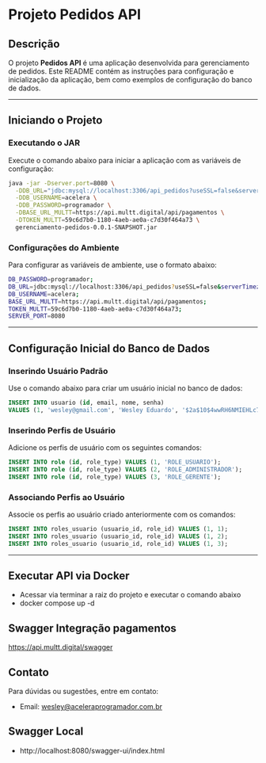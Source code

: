 # Projeto Pedidos API

## Descrição
O projeto **Pedidos API** é uma aplicação desenvolvida para gerenciamento de pedidos. Este README contém as instruções para configuração e inicialização da aplicação, bem como exemplos de configuração do banco de dados.

---

## Iniciando o Projeto

### Executando o JAR
Execute o comando abaixo para iniciar a aplicação com as variáveis de configuração:

```bash
java -jar -Dserver.port=8080 \
  -DDB_URL="jdbc:mysql://localhost:3306/api_pedidos?useSSL=false&serverTimezone=UTC" \
  -DDB_USERNAME=acelera \
  -DDB_PASSWORD=programador \
  -DBASE_URL_MULTT=https://api.multt.digital/api/pagamentos \
  -DTOKEN_MULTT=59c6d7b0-1180-4aeb-ae0a-c7d30f464a73 \
  gerenciamento-pedidos-0.0.1-SNAPSHOT.jar
```

### Configurações do Ambiente
Para configurar as variáveis de ambiente, use o formato abaixo:

```bash
DB_PASSWORD=programador;
DB_URL=jdbc:mysql://localhost:3306/api_pedidos?useSSL=false&serverTimezone=UTC;
DB_USERNAME=acelera;
BASE_URL_MULTT=https://api.multt.digital/api/pagamentos;
TOKEN_MULTT=59c6d7b0-1180-4aeb-ae0a-c7d30f464a73;
SERVER_PORT=8080
```

---

## Configuração Inicial do Banco de Dados

### Inserindo Usuário Padrão
Use o comando abaixo para criar um usuário inicial no banco de dados:

```sql
INSERT INTO usuario (id, email, nome, senha) 
VALUES (1, 'wesley@gmail.com', 'Wesley Eduardo', '$2a$10$4wwRH6NMIEHLc7D7Inf11ub1sC4/cMTwdhHEsbcCq6kIwUcE1F7dK');
```

### Inserindo Perfis de Usuário
Adicione os perfis de usuário com os seguintes comandos:

```sql
INSERT INTO role (id, role_type) VALUES (1, 'ROLE_USUARIO');
INSERT INTO role (id, role_type) VALUES (2, 'ROLE_ADMINISTRADOR');
INSERT INTO role (id, role_type) VALUES (3, 'ROLE_GERENTE');
```

### Associando Perfis ao Usuário
Associe os perfis ao usuário criado anteriormente com os comandos:

```sql
INSERT INTO roles_usuario (usuario_id, role_id) VALUES (1, 1);
INSERT INTO roles_usuario (usuario_id, role_id) VALUES (1, 2);
INSERT INTO roles_usuario (usuario_id, role_id) VALUES (1, 3);
```

---

## Executar API via Docker
- Acessar via terminar a raiz do projeto e executar o comando abaixo
- docker compose up -d

## Swagger Integração pagamentos
https://api.multt.digital/swagger

## Contato
Para dúvidas ou sugestões, entre em contato:
- Email: wesley@aceleraprogramador.com.br

## Swagger Local
- http://localhost:8080/swagger-ui/index.html